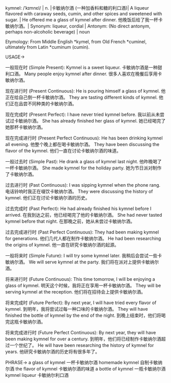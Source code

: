 kymnel: /ˈkɪmnɛl/ | n. |卡敏纳尔酒 (一种加香料和糖的利口酒)| A liqueur flavored with caraway seeds, cumin, and other spices and sweetened with sugar. |  He offered me a glass of kymnel after dinner. 他晚饭后给了我一杯卡敏纳尔酒。| Synonym: liqueur, cordial | Antonym:  (No direct antonym, perhaps non-alcoholic beverage) | noun

Etymology: From Middle English *kymel, from Old French *cuminel, ultimately from Latin *cuminum (cumin).

USAGE->

一般现在时 (Simple Present):
Kymnel is a sweet liqueur. 卡敏纳尔酒是一种甜利口酒。
Many people enjoy kymnel after dinner. 很多人喜欢在晚餐后享用卡敏纳尔酒。

现在进行时 (Present Continuous):
He is pouring himself a glass of kymnel. 他正在给自己倒一杯卡敏纳尔酒。
They are tasting different kinds of kymnel. 他们正在品尝不同种类的卡敏纳尔酒。

现在完成时 (Present Perfect):
I have never tried kymnel before. 我以前从未尝试过卡敏纳尔酒。
She has already finished her glass of kymnel. 她已经喝完了她那杯卡敏纳尔酒。


现在完成进行时 (Present Perfect Continuous):
He has been drinking kymnel all evening. 他整个晚上都在喝卡敏纳尔酒。
They have been discussing the flavor of the kymnel. 他们一直在讨论卡敏纳尔酒的味道。

一般过去时 (Simple Past):
He drank a glass of kymnel last night. 他昨晚喝了一杯卡敏纳尔酒。
She made kymnel for the holiday party. 她为节日派对制作了卡敏纳尔酒。

过去进行时 (Past Continuous):
I was sipping kymnel when the phone rang. 电话铃响时我正在啜饮卡敏纳尔酒。
They were discussing the history of kymnel. 他们正在讨论卡敏纳尔酒的历史。

过去完成时 (Past Perfect):
He had already finished his kymnel before I arrived. 在我到达之前，他已经喝完了他的卡敏纳尔酒。
She had never tasted kymnel before that night. 在那晚之前，她从未尝过卡敏纳尔酒。

过去完成进行时 (Past Perfect Continuous):
They had been making kymnel for generations. 他们几代人都在制作卡敏纳尔酒。
He had been researching the origins of kymnel. 他一直在研究卡敏纳尔酒的起源。

一般将来时 (Simple Future):
I will try some kymnel later. 我稍后会尝试一些卡敏纳尔酒。
We will serve kymnel at the party. 我们将在派对上提供卡敏纳尔酒。

将来进行时 (Future Continuous):
This time tomorrow, I will be enjoying a glass of kymnel. 明天这个时候，我将正在享用一杯卡敏纳尔酒。
They will be serving kymnel at the reception. 他们将在招待会上提供卡敏纳尔酒。

将来完成时 (Future Perfect):
By next year, I will have tried every flavor of kymnel. 到明年，我将尝试过每一种口味的卡敏纳尔酒。
They will have finished the bottle of kymnel by the end of the night. 到晚上结束时，他们将喝完这瓶卡敏纳尔酒。

将来完成进行时 (Future Perfect Continuous):
By next year, they will have been making kymnel for over a century. 到明年，他们将已经制作卡敏纳尔酒超过一个世纪了。
He will have been researching the history of kymnel for years. 他研究卡敏纳尔酒的历史将有很多年了。


PHRASE->
a glass of kymnel 一杯卡敏纳尔酒
homemade kymnel  自制卡敏纳尔酒
the flavor of kymnel 卡敏纳尔酒的味道
a bottle of kymnel 一瓶卡敏纳尔酒
kymnel liqueur 卡敏纳尔利口酒
